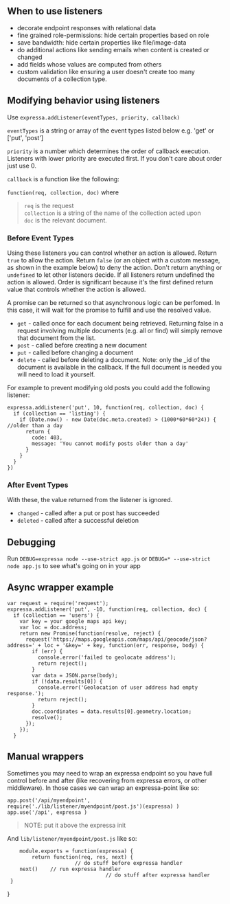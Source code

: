 ## When to use listeners

* decorate endpoint responses with relational data
* fine grained role-permissions: hide certain properties based on role
* save bandwidth: hide certain properties like file/image-data 
* do additional actions like sending emails when content is created or changed
* add fields whose values are computed from others
* custom validation like ensuring a user doesn't create too many documents of a collection type.

## Modifying behavior using listeners
Use `expressa.addListener(eventTypes, priority, callback)`

`eventTypes` is a string or array of the event types listed below e.g. 'get' or ['put', 'post']

`priority` is a number which determines the order of callback execution. Listeners with lower priority are executed first. If you don't care about order just use 0.

`callback` is a function like the following: 

`function(req, collection, doc)`  where

> `req` is the request  
> `collection` is a string of the name of the collection acted upon  
> `doc` is the relevant document.

### Before Event Types

Using these listeners you can control whether an action is allowed. Return `true` to allow the action. Return `false`  (or an object with a custom message, as shown in the example below) to deny the action. Don't return anything or `undefined` to let other listeners decide. If all listeners return undefined the action is allowed. Order is significant because it's the first defined return value that controls whether the action is allowed.

A promise can be returned so that asynchronous logic can be perfomed. In this case, it will wait for the promise to fulfill and use the resolved value.

* `get` - called once for each document being retrieved. Returning false in a request involving multiple documents (e.g. all or find) will simply remove that document from the list.
* `post` - called before creating a new document
* `put` - called before changing a document
* `delete` - called before deleting a document. Note: only the _id of the document is available in the callback. If the full document is needed you will need to load it yourself.

For example to prevent modifying old posts you could add the following listener:

    expressa.addListener('put', 10, function(req, collection, doc) {
      if (collection == 'listing') {
        if (Date.now() - new Date(doc.meta.created) > (1000*60*60*24)) { //older than a day
          return {
            code: 403,
            message: 'You cannot modify posts older than a day'
          }
        }
      }
    })

### After Event Types

With these, the value returned from the listener is ignored.

* `changed` - called after a put or post has succeeded
* `deleted` - called after a successful deletion

## Debugging 

Run `DEBUG=expressa node --use-strict app.js` or `DEBUG=* --use-strict node app.js` to see what's going on in your app

## Async wrapper example 

    var request = require('request');
    expressa.addListener('put', -10, function(req, collection, doc) {
      if (collection == 'users') {
        var key = your google maps api key;
        var loc = doc.address;
        return new Promise(function(resolve, reject) {
          request('https://maps.googleapis.com/maps/api/geocode/json?address=' + loc + '&key=' + key, function(err, response, body) {
            if (err) {
              console.error('failed to geolocate address');
              return reject();
            }
            var data = JSON.parse(body);
            if (!data.results[0]) {
              console.error('Geolocation of user address had empty response.');
              return reject();
            }
            doc.coordinates = data.results[0].geometry.location;
            resolve();
          });
        });
      }

## Manual wrappers

Sometimes you may need to wrap an expressa endpoint so you have full control before and after (like recovering from expressa errors, or other middleware). In those cases we can wrap an expressa-point like so:

    app.post('/api/myendpoint', require('./lib/listener/myendpoint/post.js')(expressa) ) 
    app.use('/api', expressa )

> NOTE: put it above the expressa init

And `lib/listener/myendpoint/post.js` like so:

		module.exports = function(expressa) {
			return function(req, res, next) {
				          // do stuff before expressa handler 
        next()    // run expressa handler
									// do stuff after expressa handler
     }
   }
